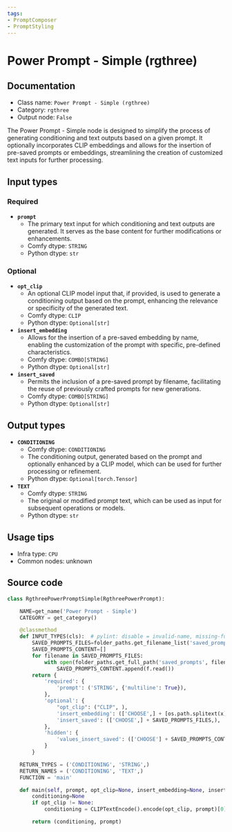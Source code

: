 ```yaml
---
tags:
- PromptComposer
- PromptStyling
---
```


# Power Prompt - Simple (rgthree)
## Documentation
- Class name: `Power Prompt - Simple (rgthree)`
- Category: `rgthree`
- Output node: `False`

The Power Prompt - Simple node is designed to simplify the process of generating conditioning and text outputs based on a given prompt. It optionally incorporates CLIP embeddings and allows for the insertion of pre-saved prompts or embeddings, streamlining the creation of customized text inputs for further processing.
## Input types
### Required
- **`prompt`**
    - The primary text input for which conditioning and text outputs are generated. It serves as the base content for further modifications or enhancements.
    - Comfy dtype: `STRING`
    - Python dtype: `str`
### Optional
- **`opt_clip`**
    - An optional CLIP model input that, if provided, is used to generate a conditioning output based on the prompt, enhancing the relevance or specificity of the generated text.
    - Comfy dtype: `CLIP`
    - Python dtype: `Optional[str]`
- **`insert_embedding`**
    - Allows for the insertion of a pre-saved embedding by name, enabling the customization of the prompt with specific, pre-defined characteristics.
    - Comfy dtype: `COMBO[STRING]`
    - Python dtype: `Optional[str]`
- **`insert_saved`**
    - Permits the inclusion of a pre-saved prompt by filename, facilitating the reuse of previously crafted prompts for new generations.
    - Comfy dtype: `COMBO[STRING]`
    - Python dtype: `Optional[str]`
## Output types
- **`CONDITIONING`**
    - Comfy dtype: `CONDITIONING`
    - The conditioning output, generated based on the prompt and optionally enhanced by a CLIP model, which can be used for further processing or refinement.
    - Python dtype: `Optional[torch.Tensor]`
- **`TEXT`**
    - Comfy dtype: `STRING`
    - The original or modified prompt text, which can be used as input for subsequent operations or models.
    - Python dtype: `str`
## Usage tips
- Infra type: `CPU`
- Common nodes: unknown


## Source code
```python
class RgthreePowerPromptSimple(RgthreePowerPrompt):

    NAME=get_name('Power Prompt - Simple')
    CATEGORY = get_category()

    @classmethod
    def INPUT_TYPES(cls):  # pylint: disable = invalid-name, missing-function-docstring
        SAVED_PROMPTS_FILES=folder_paths.get_filename_list('saved_prompts')
        SAVED_PROMPTS_CONTENT=[]
        for filename in SAVED_PROMPTS_FILES:
            with open(folder_paths.get_full_path('saved_prompts', filename), 'r') as f:
                SAVED_PROMPTS_CONTENT.append(f.read())
        return {
            'required': {
                'prompt': ('STRING', {'multiline': True}),
            },
            'optional': {
                "opt_clip": ("CLIP", ),
                'insert_embedding': (['CHOOSE',] + [os.path.splitext(x)[0] for x in folder_paths.get_filename_list('embeddings')],),
                'insert_saved': (['CHOOSE',] + SAVED_PROMPTS_FILES,),
            },
            'hidden': {
                'values_insert_saved': (['CHOOSE'] + SAVED_PROMPTS_CONTENT,),
            }
        }

    RETURN_TYPES = ('CONDITIONING', 'STRING',)
    RETURN_NAMES = ('CONDITIONING', 'TEXT',)
    FUNCTION = 'main'

    def main(self, prompt, opt_clip=None, insert_embedding=None, insert_saved=None, values_insert_saved=None):
        conditioning=None
        if opt_clip != None:
            conditioning = CLIPTextEncode().encode(opt_clip, prompt)[0]

        return (conditioning, prompt)

```
